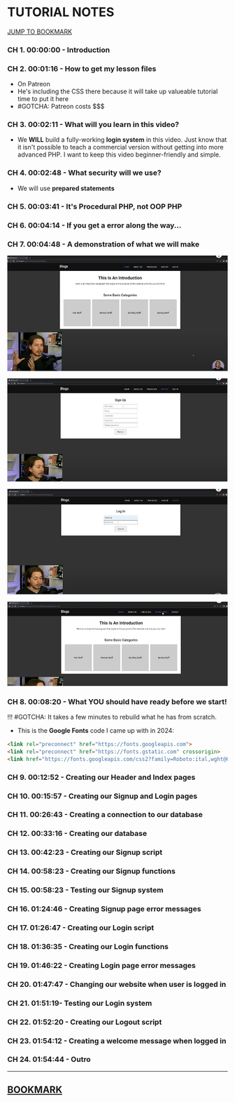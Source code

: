 <link rel="stylesheet" href="css/style.css" />

# TUTORIAL NOTES

<a id="top-bookmark-btn" class="bookmark-link" href="#bookmark">JUMP TO BOOKMARK</a>

### CH 1. 00:00:00 - Introduction


### CH 2. 00:01:16 - How to get my lesson files

- On Patreon
- He's including the CSS there because it will take up valueable tutorial time to put it here
- #GOTCHA: Patreon costs $$$

### CH 3. 00:02:11 - What will you learn in this video?

- We **WILL** build a fully-working **login system** in this video. Just know that it isn't possible to teach a commercial version without getting into more advanced PHP. I want to keep this video beginner-friendly and simple.

### CH 4. 00:02:48 - What security will we use?

- We will use **prepared statements**

### CH 5. 00:03:41 - It's Procedural PHP, not OOP PHP


### CH 6. 00:04:14 - If you get a error along the way...


### CH 7. 00:04:48 - A demonstration of what we will make

![Preview of final project: Home](../pix/screen-tutwrk--dk--php-login-system-proc--02--yt.jpg)

![Preview of final project: Home](../pix/screen-tutwrk--dk--php-login-system-proc--03--yt.jpg)

![Preview of final project: Home](../pix/screen-tutwrk--dk--php-login-system-proc--04--yt.jpg)

![Preview of final project: Home](../pix/screen-tutwrk--dk--php-login-system-proc--05--yt.jpg)

### CH 8. 00:08:20 - What YOU should have ready before we start!

!!! #GOTCHA: It takes a few minutes to rebuild what he has from scratch.

- This is the **Google Fonts** code I came up with in 2024:

```html
<link rel="preconnect" href="https://fonts.googleapis.com">
<link rel="preconnect" href="https://fonts.gstatic.com" crossorigin>
<link href="https://fonts.googleapis.com/css2?family=Roboto:ital,wght@0,100;0,300;0,400;0,500;0,700;0,900;1,100;1,300;1,400;1,500;1,700;1,900&display=swap" rel="stylesheet">
```


### CH 9. 00:12:52 - Creating our Header and Index pages


### CH 10. 00:15:57 - Creating our Signup and Login pages


### CH 11. 00:26:43 - Creating a connection to our database


### CH 12. 00:33:16 - Creating our database


### CH 13. 00:42:23 - Creating our Signup script


### CH 14. 00:58:23 - Creating our Signup functions


### CH 15. 00:58:23 - Testing our Signup system


### CH 16. 01:24:46 - Creating Signup page error messages


### CH 17. 01:26:47 - Creating our Login script


### CH 18. 01:36:35 - Creating our Login functions


### CH 19. 01:46:22 - Creating Login page error messages


### CH 20. 01:47:47 - Changing our website when user is logged in


### CH 21. 01:51:19- Testing our Login system


### CH 22. 01:52:20 - Creating our Logout script


### CH 23. 01:54:12 - Creating a welcome message when logged in


### CH 24. 01:54:44 - Outro

---

<a id="bookmark" href="#top-bookmark-btn" title="back to top">BOOKMARK</a>
---






